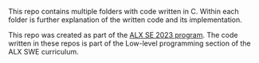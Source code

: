 This repo contains multiple folders with code written in C. Within each folder is further explanation of the written code and its implementation.

This repo was created as part of the [ALX SE 2023 program](https://www.alxafrica.com/software-engineering/). The code written in these repos is part of the Low-level programming section of the ALX SWE curriculum.
